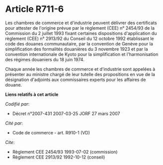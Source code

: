 # Article R711-6

Les chambres de commerce et d'industrie peuvent délivrer des certificats pour attester de l'origine prévue par le règlement
(CEE) n° 2454/93 de la Commission du 2 juillet 1993 fixant certaines dispositions d'application du règlement (CEE) n° 2913/92
du Conseil du 12 octobre 1992 établissant le code des douanes communautaire, par la convention de Genève pour la
simplification des formalités douanières du 3 novembre 1923 et par la convention internationale de Kyoto pour la
simplification et l'harmonisation des régimes douaniers du 18 juin 1974.

Chaque année les chambres de commerce et d'industrie sont appelées à présenter au ministre chargé de leur tutelle des
propositions en vue de la désignation d'adjoints aux commissaires experts pour les affaires de douane.

**Liens relatifs à cet article**

_Codifié par_:

  - Décret n°2007-431 2007-03-25 JORF 27 mars 2007

_Cité par_:

  - Code de commerce - art. R910-1 (VD)

_Cite_:

  - Règlement CEE 2454/93 1993-07-02 (commission)
  - Règlement CEE 2913/92 1992-10-12 (conseil)
